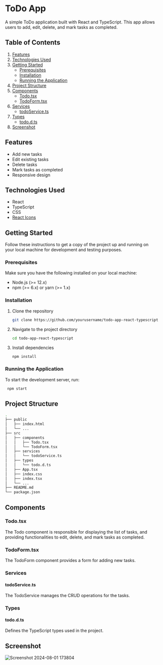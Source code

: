 # ToDo App

A simple ToDo application built with React and TypeScript. This app allows users to add, edit, delete, and mark tasks as completed.

## Table of Contents

1. [Features](#features)
2. [Technologies Used](#technologies-used)
3. [Getting Started](#getting-started)
   - [Prerequisites](#prerequisites)
   - [Installation](#installation)
   - [Running the Application](#running-the-application)
4. [Project Structure](#project-structure)
5. [Components](#components)
   - [Todo.tsx](#todotsx)
   - [TodoForm.tsx](#todoformtsx)
6. [Services](#services)
   - [todoService.ts](#todoservicets)
7. [Types](#types)
   - [todo.d.ts](#tododts)
8. [Screenshot](#screenshot)


## Features

- Add new tasks
- Edit existing tasks
- Delete tasks
- Mark tasks as completed
- Responsive design

## Technologies Used

- React
- TypeScript
- CSS
- [React Icons](https://react-icons.github.io/react-icons/)

## Getting Started

Follow these instructions to get a copy of the project up and running on your local machine for development and testing purposes.

### Prerequisites

Make sure you have the following installed on your local machine:

- Node.js (>= 12.x)
- npm (>= 6.x) or yarn (>= 1.x)

### Installation

1. Clone the repository

   ```bash
   git clone https://github.com/yourusername/todo-app-react-typescript.git
2. Navigate to the project directory
   ```bash
   cd todo-app-react-typescript
3. Install dependencies
   ```bash
   npm install
   
### Running the Application
To start the development server, run:
```bash
 npm start
```

## Project Structure
```bash
.
├── public
│   ├── index.html
│   └── ...
├── src
│   ├── components
│   │   ├── Todo.tsx
│   │   └── TodoForm.tsx
│   ├── services
│   │   └── todoService.ts
│   ├── types
│   │   └── todo.d.ts
│   ├── App.tsx
│   ├── index.css
│   ├── index.tsx
│   └── ...
├── README.md
└── package.json
```
## Components
### Todo.tsx
The Todo component is responsible for displaying the list of tasks, and providing functionalities to edit, delete, and mark tasks as completed.

### TodoForm.tsx
The TodoForm component provides a form for adding new tasks.

### Services
#### todoService.ts
The TodoService manages the CRUD operations for the tasks.

### Types
#### todo.d.ts
Defines the TypeScript types used in the project.

## Screenshot
![Screenshot 2024-08-01 173804](https://github.com/user-attachments/assets/11d20a54-096f-4dd8-8a10-64f31820cbc1)



